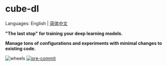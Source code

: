 # cube-dl

Languages: English | [简体中文](./docs/README_zh-CN.md)

**"The last stop" for training your deep learning models.**

**Manage tons of configurations and experiments with minimal changes to existing code.**


![wheels](https://github.com/Alive1024/Cube/actions/workflows/packaging_wheel_on_push.yml/badge.svg)
[![pre-commit](https://img.shields.io/badge/pre--commit-enabled-brightgreen?logo=pre-commit)](https://github.com/pre-commit/pre-commit)
